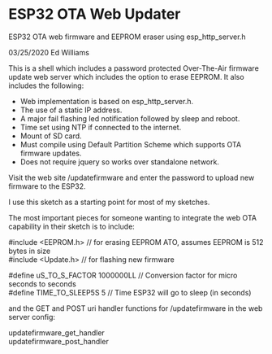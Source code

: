 # ESP32 OTA Web Updater

ESP32 OTA web firmware and EEPROM eraser using esp_http_server.h

03/25/2020 Ed Williams 

This is a shell which includes a password protected Over-The-Air firmware update 
web server which includes the option to erase EEPROM. It also includes the following:

  - Web implementation is based on esp_http_server.h.
  - The use of a static IP address.
  - A major fail flashing led notification followed by sleep and reboot.
  - Time set using NTP if connected to the internet.
  - Mount of SD card.
  - Must compile using Default Partition Scheme which supports OTA firmware updates.
  - Does not require jquery so works over standalone network.

Visit the web site <IP>/updatefirmware and enter the password to upload new firmware 
to the ESP32. 

I use this sketch as a starting point for most of my sketches.

The most important pieces for someone wanting to integrate the web OTA capability in
their sketch is to include:

#include <EEPROM.h>  // for erasing EEPROM ATO, assumes EEPROM is 512 bytes in size  
#include <Update.h>  // for flashing new firmware  

#define uS_TO_S_FACTOR 1000000LL  // Conversion factor for micro seconds to seconds  
#define TIME_TO_SLEEP5S  5        // Time ESP32 will go to sleep (in seconds)  

and the GET and POST uri handler functions for /updatefirmware in the web server config:

updatefirmware_get_handler  
updatefirmware_post_handler  

